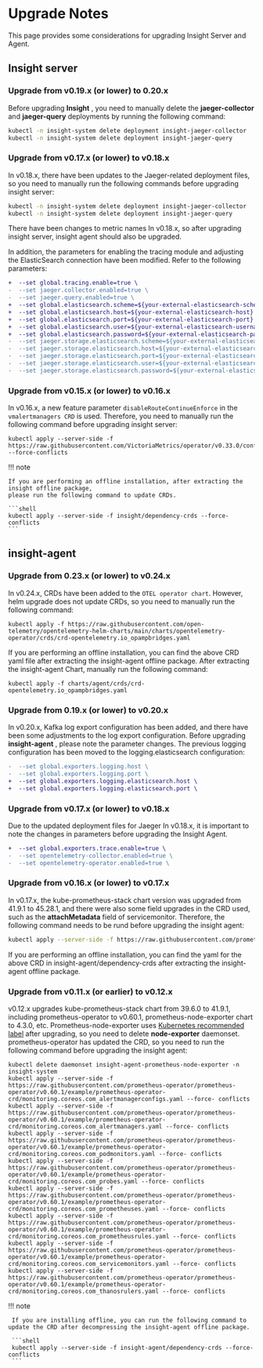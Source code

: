 # Upgrade Notes

This page provides some considerations for upgrading Insight Server and Agent.

## Insight server

### Upgrade from v0.19.x (or lower) to 0.20.x

Before upgrading __Insight__ , you need to manually delete the __jaeger-collector__ and
__jaeger-query__ deployments by running the following command:

```bash
kubectl -n insight-system delete deployment insight-jaeger-collector
kubectl -n insight-system delete deployment insight-jaeger-query
```

### Upgrade from v0.17.x (or lower) to v0.18.x

In v0.18.x, there have been updates to the Jaeger-related deployment files,
so you need to manually run the following commands before upgrading insight server:

```bash
kubectl -n insight-system delete deployment insight-jaeger-collector
kubectl -n insight-system delete deployment insight-jaeger-query
```

There have been changes to metric names In v0.18.x, so after upgrading insight server,
insight agent should also be upgraded.

In addition, the parameters for enabling the tracing module and adjusting the ElasticSearch connection
have been modified. Refer to the following parameters:

```diff
+  --set global.tracing.enable=true \
-  --set jaeger.collector.enabled=true \
-  --set jaeger.query.enabled=true \
+  --set global.elasticsearch.scheme=${your-external-elasticsearch-scheme} \
+  --set global.elasticsearch.host=${your-external-elasticsearch-host} \
+  --set global.elasticsearch.port=${your-external-elasticsearch-port} \
+  --set global.elasticsearch.user=${your-external-elasticsearch-username} \
+  --set global.elasticsearch.password=${your-external-elasticsearch-password} \
-  --set jaeger.storage.elasticsearch.scheme=${your-external-elasticsearch-scheme} \
-  --set jaeger.storage.elasticsearch.host=${your-external-elasticsearch-host} \
-  --set jaeger.storage.elasticsearch.port=${your-external-elasticsearch-port} \
-  --set jaeger.storage.elasticsearch.user=${your-external-elasticsearch-username} \
-  --set jaeger.storage.elasticsearch.password=${your-external-elasticsearch-password} \
```

### Upgrade from v0.15.x (or lower) to v0.16.x

In v0.16.x, a new feature parameter `disableRouteContinueEnforce` in the `vmalertmanagers CRD`
is used. Therefore, you need to manually run the following command before upgrading insight server:

```shell
kubectl apply --server-side -f https://raw.githubusercontent.com/VictoriaMetrics/operator/v0.33.0/config/crd/bases/operator.victoriametrics.com_vmalertmanagers.yaml --force-conflicts
```

!!! note

    If you are performing an offline installation, after extracting the insight offline package,
    please run the following command to update CRDs.
    
    ```shell
    kubectl apply --server-side -f insight/dependency-crds --force-conflicts 
    ```

## insight-agent

### Upgrade from 0.23.x (or lower) to v0.24.x

In v0.24.x, CRDs have been added to the `OTEL operator chart`. However,
helm upgrade does not update CRDs, so you need to manually run the following command:

```shell
kubectl apply -f https://raw.githubusercontent.com/open-telemetry/opentelemetry-helm-charts/main/charts/opentelemetry-operator/crds/crd-opentelemetry.io_opampbridges.yaml
```

If you are performing an offline installation, you can find the above CRD yaml file after extracting the
insight-agent offline package. After extracting the insight-agent Chart, manually run the following command:

```shell
kubectl apply -f charts/agent/crds/crd-opentelemetry.io_opampbridges.yaml
```

### Upgrade from 0.19.x (or lower) to v0.20.x

In v0.20.x, Kafka log export configuration has been added, and there have been some adjustments
to the log export configuration. Before upgrading __insight-agent__ , please note the parameter changes.
The previous logging configuration has been moved to the logging.elasticsearch configuration:

```diff
-  --set global.exporters.logging.host \
-  --set global.exporters.logging.port \
+  --set global.exporters.logging.elasticsearch.host \
+  --set global.exporters.logging.elasticsearch.port \
```

### Upgrade from v0.17.x (or lower) to v0.18.x

Due to the updated deployment files for Jaeger In v0.18.x, it is important to
note the changes in parameters before upgrading the Insight Agent.

```diff
+  --set global.exporters.trace.enable=true \
-  --set opentelemetry-collector.enabled=true \
-  --set opentelemetry-operator.enabled=true \
```

### Upgrade from v0.16.x (or lower) to v0.17.x

In v0.17.x, the kube-prometheus-stack chart version was upgraded from 41.9.1 to 45.28.1, and
there were also some field upgrades in the CRD used, such as the __attachMetadata__ field of
servicemonitor. Therefore, the following command needs to be rund before upgrading the insight agent:

```bash
kubectl apply --server-side -f https://raw.githubusercontent.com/prometheus-operator/prometheus-operator/v0.65.1/example/prometheus-operator-crd/monitoring.coreos.com_servicemonitors.yaml --force-conflicts
```

If you are performing an offline installation, you can find the yaml for the above CRD in
insight-agent/dependency-crds after extracting the insight-agent offline package.

### Upgrade from v0.11.x (or earlier) to v0.12.x

v0.12.x upgrades kube-prometheus-stack chart from 39.6.0 to 41.9.1, including prometheus-operator to v0.60.1, prometheus-node-exporter chart to 4.3.0, etc.
Prometheus-node-exporter uses [Kubernetes recommended label](https://kubernetes.io/docs/concepts/overview/working-with-objects/common-labels/) after upgrading, so you need to delete __node-exporter__ daemonset.
prometheus-operator has updated the CRD, so you need to run the following command before upgrading the insight agent:

```shell linenums="1"
kubectl delete daemonset insight-agent-prometheus-node-exporter -n insight-system
kubectl apply --server-side -f https://raw.githubusercontent.com/prometheus-operator/prometheus-operator/v0.60.1/example/prometheus-operator-crd/monitoring.coreos.com_alertmanagerconfigs.yaml --force- conflicts
kubectl apply --server-side -f https://raw.githubusercontent.com/prometheus-operator/prometheus-operator/v0.60.1/example/prometheus-operator-crd/monitoring.coreos.com_alertmanagers.yaml --force- conflicts
kubectl apply --server-side -f https://raw.githubusercontent.com/prometheus-operator/prometheus-operator/v0.60.1/example/prometheus-operator-crd/monitoring.coreos.com_podmonitors.yaml --force- conflicts
kubectl apply --server-side -f https://raw.githubusercontent.com/prometheus-operator/prometheus-operator/v0.60.1/example/prometheus-operator-crd/monitoring.coreos.com_probes.yaml --force- conflicts
kubectl apply --server-side -f https://raw.githubusercontent.com/prometheus-operator/prometheus-operator/v0.60.1/example/prometheus-operator-crd/monitoring.coreos.com_prometheuses.yaml --force- conflicts
kubectl apply --server-side -f https://raw.githubusercontent.com/prometheus-operator/prometheus-operator/v0.60.1/example/prometheus-operator-crd/monitoring.coreos.com_prometheusrules.yaml --force- conflicts
kubectl apply --server-side -f https://raw.githubusercontent.com/prometheus-operator/prometheus-operator/v0.60.1/example/prometheus-operator-crd/monitoring.coreos.com_servicemonitors.yaml --force- conflicts
kubectl apply --server-side -f https://raw.githubusercontent.com/prometheus-operator/prometheus-operator/v0.60.1/example/prometheus-operator-crd/monitoring.coreos.com_thanosrulers.yaml --force- conflicts
```

!!! note

     If you are installing offline, you can run the following command to update the CRD after decompressing the insight-agent offline package.
    
     ```shell
     kubectl apply --server-side -f insight-agent/dependency-crds --force-conflicts
     ```
